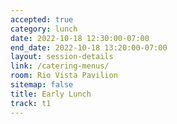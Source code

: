 ```yaml
---
accepted: true
category: lunch
date: 2022-10-18 12:30:00-07:00
end_date: 2022-10-18 13:20:00-07:00
layout: session-details
link: /catering-menus/
room: Rio Vista Pavilion
sitemap: false
title: Early Lunch
track: t1
---
```

